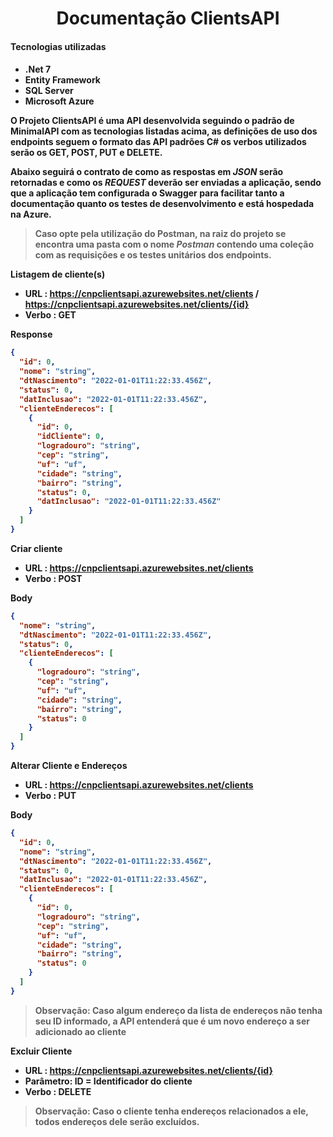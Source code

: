 <center><h1>Documentação ClientsAPI</h1></center>

<h4>Tecnologias utilizadas<h4>

- **.Net 7**
- **Entity Framework**
- **SQL Server**
- **Microsoft Azure**

O Projeto **ClientsAPI** é uma API desenvolvida seguindo o padrão de MinimalAPI com as tecnologias listadas acima, as definições de uso dos endpoints seguem o formato das API padrões C# os verbos utilizados serão os **GET**, **POST**, **PUT** e **DELETE**.

Abaixo seguirá o contrato de como as respostas em _JSON_ serão retornadas e como os _REQUEST_ deverão ser enviadas a aplicação, sendo que a aplicação tem configurada o **Swagger** para facilitar tanto a documentação quanto os testes de desenvolvimento e está hospedada na Azure.

> Caso opte pela utilização do Postman, na raiz do projeto se encontra uma pasta com o nome _Postman_ contendo uma coleção com as requisições e os testes unitários dos endpoints.

**Listagem de cliente(s)**

- URL : <https://cnpclientsapi.azurewebsites.net/clients> / <https://cnpclientsapi.azurewebsites.net/clients/{id}>
- Verbo : **GET**

**Response**

```json
{
  "id": 0,
  "nome": "string",
  "dtNascimento": "2022-01-01T11:22:33.456Z",
  "status": 0,
  "datInclusao": "2022-01-01T11:22:33.456Z",
  "clienteEnderecos": [
    {
      "id": 0,
      "idCliente": 0,
      "logradouro": "string",
      "cep": "string",
      "uf": "uf",
      "cidade": "string",
      "bairro": "string",
      "status": 0,
      "datInclusao": "2022-01-01T11:22:33.456Z"
    }
  ]
}
````

**Criar cliente**

- URL : <https://cnpclientsapi.azurewebsites.net/clients>
- Verbo : **POST**

**Body**

```json
{
  "nome": "string",
  "dtNascimento": "2022-01-01T11:22:33.456Z",
  "status": 0,
  "clienteEnderecos": [
    {
      "logradouro": "string",
      "cep": "string",
      "uf": "uf",
      "cidade": "string",
      "bairro": "string",
      "status": 0
    }
  ]
}
````

**Alterar Cliente e Endereços**

- URL : <https://cnpclientsapi.azurewebsites.net/clients>
- Verbo : **PUT**

**Body**

```json
{
  "id": 0,
  "nome": "string",
  "dtNascimento": "2022-01-01T11:22:33.456Z",
  "status": 0,
  "datInclusao": "2022-01-01T11:22:33.456Z",
  "clienteEnderecos": [
    {
	  "id": 0,
      "logradouro": "string",
      "cep": "string",
      "uf": "uf",
      "cidade": "string",
      "bairro": "string",
      "status": 0
    }
  ]
}
````

> **Observação:**  Caso algum endereço da lista de endereços não tenha seu ID informado, a API entenderá que é um novo endereço a ser adicionado ao cliente


**Excluir Cliente**

- URL : <https://cnpclientsapi.azurewebsites.net/clients/{id}>
- Parâmetro: ID = Identificador do cliente
- Verbo : **DELETE**

> **Observação:**  Caso o cliente tenha endereços relacionados a ele, todos endereços dele serão excluídos.
